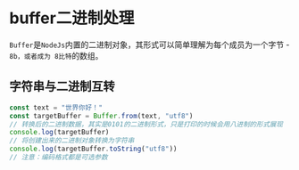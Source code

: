 # buffer二进制处理
`Buffer`是`NodeJs`内置的二进制对象，其形式可以简单理解为每个成员为一个字节 - `8b，或者成为 8比特`的数组。
## 字符串与二进制互转
```js
const text = "世界你好！"
const targetBuffer = Buffer.from(text, "utf8")
// 转换后的二进制数据，其实是0101的二进制形式，只是打印的时候会用八进制的形式展现
console.log(targetBuffer)
// 将创建出来的二进制对象转换为字符串
console.log(targetBuffer.toString("utf8"))
// 注意：编码格式都是可选参数

```
